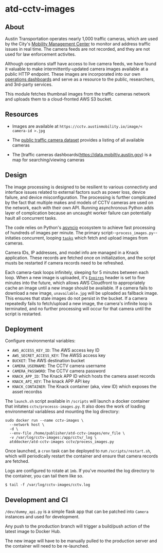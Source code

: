 # atd-cctv-images

## About

Austin Transportation operates nearly 1,000 traffic cameras, which are used by the City's [Mobility Management Center](https://www.austintexas.gov/department/arterial-management) to monitor and address traffic issues in real time. The camera feeds are not recorded, and they are not used for law enforcement activites.

Although operations staff have access to live camera feeds, we have found it valuable to make intermittently-updated camera images available at a public HTTP endpoint. These images are incorporated into our own [operations dashboards](https://data.mobiltiy.austin.gov) and serve as a resource to the public, researchers, and 3rd-party services.

This module fetches thumbnail images from the traffic cameras network and uploads them to a cloud-fronted AWS S3 bucket. 

## Resources

- Images are available at `https://cctv.austinmobility.io/image/< camera-id >.jpg`

- The [public traffic camera dataset](https://data.austintexas.gov/Transportation-and-Mobility/Traffic-Cameras/b4k4-adkb) provides a listing of all available cameras

- The [traffic cameras dashboards(https://data.mobiltiy.austin.gov) is a map for searching/viewing cameras

## Design

The image processing is designed to be resilient to various connectivty and interface issues related to external factors such as power loss, device failure, and device misconfiguration. The processing is further complicated by the fact that multiple makes and models of CCTV cameras are used on the network, each with their own API. Running asynchronous Python adds layer of complication because an uncaught worker failure can potentially hault all concurrent tasks.

The code relies on Python's [asyncio](https://docs.python.org/3/library/asyncio.html) ecosystem to achieve fast processing of hundreds of images per minute. The primary script--`process_images.py`--initaties concurrent, looping [`tasks`](https://docs.python.org/3/library/asyncio-task.html#task-object) which fetch and upload images from cameras.

Camera IDs, IP addresses, and model info are managed in a Knack application. These records are fetched once on initialization, and the script musts be restarted if camera records need to be refreshed.

Each camera-task loops infinitely, sleeping for 5 minutes between each loop. When a new image is uploaded, it's [`Expires`](https://developer.mozilla.org/en-US/docs/Web/HTTP/Headers/Expires) header is set to five minutes into the future, which allows AWS Cloudfront to appropriately cache an image until a new image should be available. If a camera fails to download a new image, `unavailable.jpg` will be uploaded as fallback image. This ensures that stale images do not persist in the bucket. If a camera repeatedly fails to fetch/upload a new image, the camera's infinite loop is terminated, and no further processing will occur for that camera until the script is restarted.

## Deployment

Configure environmental variables:

- `AWS_ACCESS_KEY_ID`: The AWS access key ID
- `AWS_SECRET_ACCESS_KEY`: The AWSS access key
- `BUCKET`: The AWS destination bucket
- `CAMERA_USERNAME`: The CCTV camera username
- `CAMERA_PASSWORD`: The CCTV camera password
- `KNACK_APP_ID`: The Knack APP ID which hosts the camera asset records
- `KNACK_API_KEY`: The knack APP API key
- `KNACK_CONTAINER`: The Knack container (aka, view ID) which exposes the asset recordss

The `launch.sh` script available in `/scripts` will launch a docker container that initates `cctv/processs-images.py`. It also does the work of loading environmental variabless and mounting the log directory:

```shell
sudo docker run --name cctv-images \
  --network host \
  -d \
  --env-file /home/publisher/atd-cctv-images/env_file \
  -v /var/log/cctv-images:/app/cctv/_log \
  atddocker/atd-cctv-images cctv/process_images.py
```

Once launched, a `cron` task can be deployed to run `/scripts/restart.sh`, which willl periodically restart the container and ensure that camera records are fetched.

Logs are configured to rotate at `1mb`. If you've mounted the log directory to the container, you can tail them like so.

```
$ tail -f /var/log/cctv-images/cctv.log 
```

## Development and CI

`/dev/dummy_api.py` is a simple flask app that can be patched into `Camera` instances and used for development.

Any push to the production branch will trigger a build/push action of the latest image to Docker Hub.

The new image will have to be manually pulled to the production server and the container will need to be re-launched.
